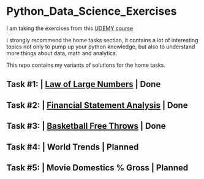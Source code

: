 # Python_Data_Science_Exercises

I am taking the exercises from this [UDEMY course](https://www.udemy.com/share/1013n43@-LcdKND5UQtu7kQBDRAqHI3jkeplmldOcNmxJ9SGlvcN4EvyjyfdREdOug1dfRThhg==/)


I strongly recommend the home tasks section, it contains a lot of interesting topics not only to pump up your python knowledge, but also to understand more things about data, math and analytics.

This repo contains my variants of solutions for the home tasks. 

Task #1:  |  [Law of Large Numbers](https://github.com/gavrie01/Python_Data_Science_Exercises/blob/main/Law_Large_Numbers.ipynb)                       |  Done
--------------------------------------------------------------------------
Task #2:  |  [Financial Statement Analysis](https://github.com/gavrie01/Python_Data_Science_Exercises/blob/main/Law_Large_Numbers.ipnb)                        |  Done
--------------------------------------------------------------------------
Task #3:  |  [Basketball Free Throws](https://github.com/gavrie01/Python_Data_Science_Exercises/blob/main/Baskeball_Free_Throws.ipnb)                        |  Done
--------------------------------------------------------------------------
Task #4:  |  World Trends                                 |  Planned
--------------------------------------------------------------------------
Task #5:  |  Movie Domestics % Gross                      |  Planned
--------------------------------------------------------------------------
